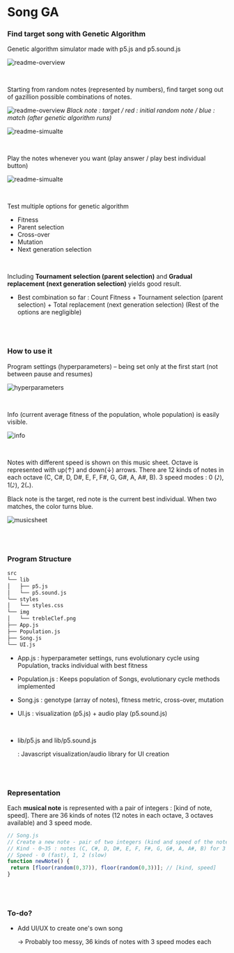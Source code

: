 # Song GA

### Find target song with Genetic Algorithm

Genetic algorithm simulator made with p5.js and p5.sound.js

![readme-overview](img/readme-overview.jpg)

<br>

Starting from random notes (represented by numbers), find target song out of gazillion possible combinations of notes.

![readme-overview](img/readme-sheet.jpg)
*Black note : target / red : initial random note / blue : match (after genetic algorithm runs)*

![readme-simualte](img/readme-simualte.gif)

<br>

Play the notes whenever you want (play answer / play best individual button)

![readme-simualte](img/readme-play.gif)

<br>

Test multiple options for genetic algorithm
* Fitness 
* Parent selection
* Cross-over
* Mutation
* Next generation selection
 
<br>

Including **Tournament selection (parent selection)**  and **Gradual replacement (next generation selection)** yields good result.

* Best combination so far : Count Fitness + Tournament selection (parent selection) + Total replacement (next generation selection)
  (Rest of the options are negligible)


<br>
<br>


### How to use it

Program settings (hyperparameters) – being set only at the first start (not between pause and resumes)

![hyperparameters](img/readme-howto-hyperparameters.jpg)

<br>

Info (current average fitness of the population, whole population) is easily visible.

![info](img/readme-howto-info.jpg)

<br>

Notes with different speed is shown on this music sheet.
Octave is represented with up(↑) and down(↓) arrows.
There are 12 kinds of notes in each octave (C, C#, D, D#, E, F, F#, G, G#, A, A#, B).
3 speed modes : 0 (𝅘𝅥𝅯), 1(𝅘𝅥𝅮), 2(𝅝).

Black note is the target, red note is the current best individual.
When two matches, the color turns blue.

 ![musicsheet](img/readme-howto-musicsheet.jpg)

<br>
<br>

### Program Structure
```markdown
src
└── lib 
│	├── p5.js
│	└── p5.sound.js
└── styles 
│	└── styles.css
└── img 
│	└── trebleClef.png
├── App.js
├── Population.js
├── Song.js
└── UI.js
```

* App.js
  : hyperparameter settings, runs evolutionary cycle using Population, tracks individual with best fitness  

* Population.js
  : Keeps population of Songs, evolutionary cycle methods implemented

* Song.js
  : genotype (array of notes), fitness metric, cross-over, mutation

* UI.js
  : visualization (p5.js) + audio play (p5.sound.js)

  <br>


- lib/p5.js and lib/p5.sound.js

  : Javascript visualization/audio library for UI creation


<br>
<br>

### Representation

Each **musical note** is represented with a pair of integers : [kind of note, speed].
There are 36 kinds of notes (12 notes in each octave, 3 octaves available) and 3 speed mode.

 ```js
// Song.js
// Create a new note - pair of two integers (kind and speed of the note)
// Kind - 0~35 : notes (C, C#, D, D#, E, F, F#, G, G#, A, A#, B) for 3 octaves, 36 : rest
// Speed - 0 (fast), 1, 2 (slow)
function newNote() {
  return [floor(random(0,37)), floor(random(0,3))]; // [kind, speed]
}
 ```
 
<br>
<br>

### To-do?

* Add UI/UX to create one's own song

  → Probably too messy, 36 kinds of notes with 3 speed modes each